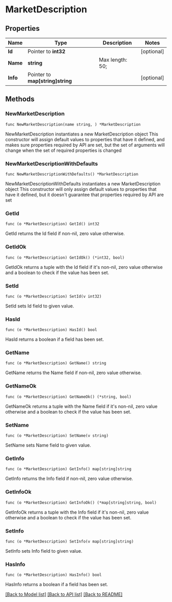 # MarketDescription

## Properties

Name | Type | Description | Notes
------------ | ------------- | ------------- | -------------
**Id** | Pointer to **int32** |  | [optional] 
**Name** | **string** |  Max length: 50; | 
**Info** | Pointer to **map[string]string** |  | [optional] 

## Methods

### NewMarketDescription

`func NewMarketDescription(name string, ) *MarketDescription`

NewMarketDescription instantiates a new MarketDescription object
This constructor will assign default values to properties that have it defined,
and makes sure properties required by API are set, but the set of arguments
will change when the set of required properties is changed

### NewMarketDescriptionWithDefaults

`func NewMarketDescriptionWithDefaults() *MarketDescription`

NewMarketDescriptionWithDefaults instantiates a new MarketDescription object
This constructor will only assign default values to properties that have it defined,
but it doesn't guarantee that properties required by API are set

### GetId

`func (o *MarketDescription) GetId() int32`

GetId returns the Id field if non-nil, zero value otherwise.

### GetIdOk

`func (o *MarketDescription) GetIdOk() (*int32, bool)`

GetIdOk returns a tuple with the Id field if it's non-nil, zero value otherwise
and a boolean to check if the value has been set.

### SetId

`func (o *MarketDescription) SetId(v int32)`

SetId sets Id field to given value.

### HasId

`func (o *MarketDescription) HasId() bool`

HasId returns a boolean if a field has been set.

### GetName

`func (o *MarketDescription) GetName() string`

GetName returns the Name field if non-nil, zero value otherwise.

### GetNameOk

`func (o *MarketDescription) GetNameOk() (*string, bool)`

GetNameOk returns a tuple with the Name field if it's non-nil, zero value otherwise
and a boolean to check if the value has been set.

### SetName

`func (o *MarketDescription) SetName(v string)`

SetName sets Name field to given value.


### GetInfo

`func (o *MarketDescription) GetInfo() map[string]string`

GetInfo returns the Info field if non-nil, zero value otherwise.

### GetInfoOk

`func (o *MarketDescription) GetInfoOk() (*map[string]string, bool)`

GetInfoOk returns a tuple with the Info field if it's non-nil, zero value otherwise
and a boolean to check if the value has been set.

### SetInfo

`func (o *MarketDescription) SetInfo(v map[string]string)`

SetInfo sets Info field to given value.

### HasInfo

`func (o *MarketDescription) HasInfo() bool`

HasInfo returns a boolean if a field has been set.


[[Back to Model list]](../README.md#documentation-for-models) [[Back to API list]](../README.md#documentation-for-api-endpoints) [[Back to README]](../README.md)


